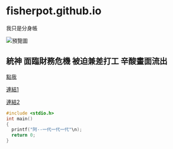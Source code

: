 # fisherpot.github.io

我只是分身帳

![預覽圖](https://i.ytimg.com/vi/072tU1tamd0/sddefault.jpg)

## 統神 面臨財務危機 被迫兼差打工 辛酸畫面流出

[點我](https://www.youtube.com/watch?v=dQw4w9WgXcQ)

[連結1](https://www.youtube.com/watch?v=uoqJy_AEt-E)

[連結2](https://www.youtube.com/watch?v=072tU1tamd0)



```c
#include <stdio.h>
int main()
{
  printf("阿--一代一代一代"\n);
  return 0;
}
```
